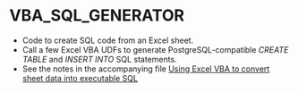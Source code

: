 # VBA_SQL_GENERATOR

- Code to create SQL code from an Excel sheet.
- Call a few Excel VBA UDFs to generate PostgreSQL-compatible _CREATE TABLE_ and _INSERT INTO_ SQL statements.
- See the notes in the accompanying file [Using Excel VBA to convert sheet data into executable SQL](https://github.com/Rotifer/VBA_SQL_GENERATOR/blob/main/sql_generator_notes.md)

